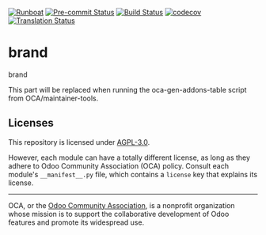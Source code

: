 
[![Runboat](https://img.shields.io/badge/runboat-Try%20me-875A7B.png)](https://runboat.odoo-community.org/builds?repo=OCA/brand&target_branch=18.0)
[![Pre-commit Status](https://github.com/OCA/brand/actions/workflows/pre-commit.yml/badge.svg?branch=18.0)](https://github.com/OCA/brand/actions/workflows/pre-commit.yml?query=branch%3A18.0)
[![Build Status](https://github.com/OCA/brand/actions/workflows/test.yml/badge.svg?branch=18.0)](https://github.com/OCA/brand/actions/workflows/test.yml?query=branch%3A18.0)
[![codecov](https://codecov.io/gh/OCA/brand/branch/18.0/graph/badge.svg)](https://codecov.io/gh/OCA/brand)
[![Translation Status](https://translation.odoo-community.org/widgets/brand-18-0/-/svg-badge.svg)](https://translation.odoo-community.org/engage/brand-18-0/?utm_source=widget)

<!-- /!\ do not modify above this line -->

# brand

brand

<!-- /!\ do not modify below this line -->

<!-- prettier-ignore-start -->

[//]: # (addons)

This part will be replaced when running the oca-gen-addons-table script from OCA/maintainer-tools.

[//]: # (end addons)

<!-- prettier-ignore-end -->

## Licenses

This repository is licensed under [AGPL-3.0](LICENSE).

However, each module can have a totally different license, as long as they adhere to Odoo Community Association (OCA)
policy. Consult each module's `__manifest__.py` file, which contains a `license` key
that explains its license.

----
OCA, or the [Odoo Community Association](http://odoo-community.org/), is a nonprofit
organization whose mission is to support the collaborative development of Odoo features
and promote its widespread use.

